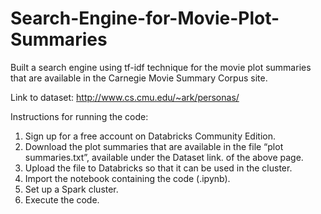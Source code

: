 # Search-Engine-for-Movie-Plot-Summaries
Built a search engine using tf-idf technique for the movie plot summaries that are available in the Carnegie Movie Summary Corpus site.

Link to dataset: http://www.cs.cmu.edu/~ark/personas/

Instructions for running the code:
1. Sign up for a free account on Databricks Community Edition.
2. Download the plot summaries that are available in the file “plot summaries.txt”, available under the Dataset link.
of the above page.
3. Upload the file to Databricks so that it can be used in the cluster.
4. Import the notebook containing the code (.ipynb).
5. Set up a Spark cluster.
6. Execute the code.
